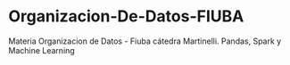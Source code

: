 # Organizacion-De-Datos-FIUBA
Materia Organizacion de Datos - Fiuba cátedra Martinelli. Pandas, Spark y Machine Learning
